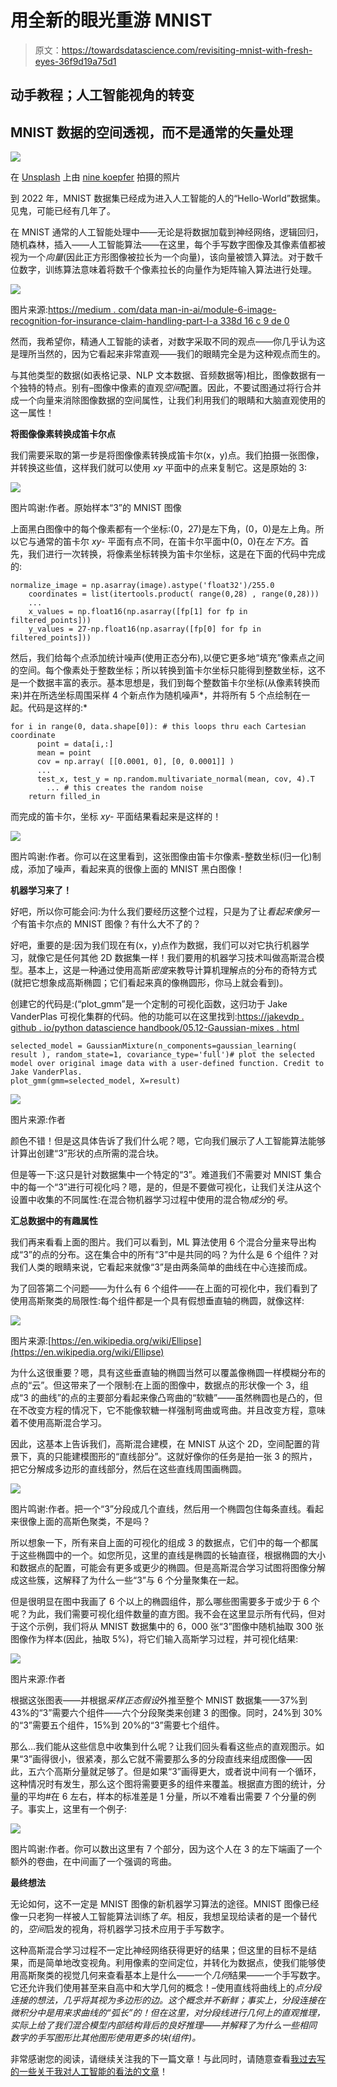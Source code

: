 # 用全新的眼光重游 MNIST

> 原文：<https://towardsdatascience.com/revisiting-mnist-with-fresh-eyes-36f9d19a75d1>

## 动手教程；人工智能视角的转变

## MNIST 数据的空间透视，而不是通常的矢量处理

![](img/caacf2c9cef2dd67ea3d742599fb2eaa.png)

在 [Unsplash](https://unsplash.com?utm_source=medium&utm_medium=referral) 上由 [nine koepfer](https://unsplash.com/@enka80?utm_source=medium&utm_medium=referral) 拍摄的照片

到 2022 年，MNIST 数据集已经成为进入人工智能的人的“Hello-World”数据集。见鬼，可能已经有几年了。

在 MNIST 通常的人工智能处理中——无论是将数据加载到神经网络，逻辑回归，随机森林，插入——人工智能算法——在这里，每个手写数字图像及其像素值都被视为一个*向量*(因此正方形图像被拉长为一个向量)，该向量被馈入算法。对于数千位数字，训练算法意味着将数千个像素拉长的向量作为矩阵输入算法进行处理。

![](img/6463cdcdbce2f5588005c852499905d6.png)

图片来源:[https://medium . com/data man-in-ai/module-6-image-recognition-for-insurance-claim-handling-part-I-a 338d 16 c 9 de 0](https://medium.com/dataman-in-ai/module-6-image-recognition-for-insurance-claim-handling-part-i-a338d16c9de0)

然而，我希望你，精通人工智能的读者，对数字采取不同的观点——你几乎认为这是理所当然的，因为它看起来非常直观——我们的眼睛完全是为这种观点而生的。

与其他类型的数据(如表格记录、NLP 文本数据、音频数据等)相比，图像数据有一个独特的特点。别有–图像中像素的直观*空间*配置。因此，不要试图通过将行合并成一个向量来消除图像数据的空间属性，让我们利用我们的眼睛和大脑直观使用的这一属性！

**将图像像素转换成笛卡尔点**

我们需要采取的第一步是将图像像素转换成笛卡尔(x，y)点。我们拍摄一张图像，并转换这些值，这样我们就可以使用 *xy* 平面中的点来复制它。这是原始的 3:

![](img/4373d6f71fa9bc9f1a0e392af9a38a9e.png)

图片鸣谢:作者。原始样本“3”的 MNIST 图像

上面黑白图像中的每个像素都有一个坐标:(0，27)是左下角，(0，0)是左上角。所以它与通常的笛卡尔 *xy-* 平面有点不同，在笛卡尔平面中(0，0)在*左下方*。首先，我们进行一次转换，将像素坐标转换为笛卡尔坐标，这是在下面的代码中完成的:

```
normalize_image = np.asarray(image).astype('float32')/255.0
    coordinates = list(itertools.product( range(0,28) , range(0,28)))
    ...
    x_values = np.float16(np.asarray([fp[1] for fp in filtered_points]))
    y_values = 27-np.float16(np.asarray([fp[0] for fp in filtered_points]))
```

然后，我们给每个点添加统计噪声(使用正态分布),以便它更多地“填充”像素点之间的空间。每个像素处于整数坐标；所以转换到笛卡尔坐标只能得到整数坐标，这不是一个数据丰富的表示。基本思想是，我们到每个整数笛卡尔坐标(从像素转换而来)并在所选坐标周围采样 4 个新点作为随机噪声*，并将所有 5 个点绘制在一起。代码是这样的:*

```
for i in range(0, data.shape[0]): # this loops thru each Cartesian coordinate
      point = data[i,:]
      mean = point
      cov = np.array( [[0.0001, 0], [0, 0.0001]] )
      ...
      test_x, test_y = np.random.multivariate_normal(mean, cov, 4).T
        ... # this creates the random noise
    return filled_in
```

而完成的笛卡尔，坐标 *xy-* 平面结果看起来是这样的！

![](img/265db92942155db553b6d1f45f3b2ab7.png)

图片鸣谢:作者。你可以在这里看到，这张图像由笛卡尔像素-整数坐标(归一化)制成，添加了噪声，看起来真的很像上面的 MNIST 黑白图像！

**机器学习来了！**

好吧，所以你可能会问:为什么我们要经历这整个过程，只是为了让*看起来像另一个*有笛卡尔点的 MNIST 图像？有什么大不了的？

好吧，重要的是:因为我们现在有(x，y)点作为数据，我们可以对它执行机器学习，就像它是任何其他 2D 数据集一样！我们要用的机器学习技术叫做高斯混合模型。基本上，这是一种通过使用高斯*密度*来教导计算机理解点的分布的奇特方式(就把它想象成高斯椭圆；它们看起来真的像椭圆形，你马上就会看到)。

创建它的代码是:(“plot_gmm”是一个定制的可视化函数，这归功于 Jake VanderPlas 可视化集群的代码。他的功能可以在这里找到:[https://jakevdp . github . io/python datascience handbook/05.12-Gaussian-mixes . html](https://jakevdp.github.io/PythonDataScienceHandbook/05.12-gaussian-mixtures.html)

```
selected_model = GaussianMixture(n_components=gaussian_learning( result ), random_state=1, covariance_type='full')# plot the selected model over original image data with a user-defined function. Credit to Jake VanderPlas.
plot_gmm(gmm=selected_model, X=result)
```

![](img/99599a0333352a4e7a25c53a338df88c.png)

图片来源:作者

颜色不错！但是这具体告诉了我们什么呢？嗯，它向我们展示了人工智能算法能够计算出创建“3”形状的点所需的混合块。

但是等一下:这只是针对数据集中一个特定的“3”。难道我们不需要对 MNIST 集合中的每一个“3”进行可视化吗？嗯，是的，但是不要做可视化，让我们关注从这个设置中收集的不同属性:在混合物机器学习过程中使用的混合物*成分*的*号*。

**汇总数据中的有趣属性**

我们再来看看上面的图片。我们可以看到，ML 算法使用 6 个混合分量来导出构成“3”的点的分布。这在集合中的所有“3”中是共同的吗？为什么是 6 个组件？对我们人类的眼睛来说，它看起来就像“3”是由两条简单的曲线在中心连接而成。

为了回答第二个问题——为什么有 6 个组件——在上面的可视化中，我们看到了使用高斯聚类的局限性:每个组件都是一个具有假想垂直轴的椭圆，就像这样:

![](img/11e67add2136cec0d4c435dbdbe90580.png)

图片来源:[https://en.wikipedia.org/wiki/Ellipse](https://en.wikipedia.org/wiki/Ellipse)

为什么这很重要？嗯，具有这些垂直轴的椭圆当然可以覆盖像椭圆一样模糊分布的点的“云”。但这带来了一个限制:在上面的图像中，数据点的形状像一个 3，组成“3 的曲线”的点的主要部分看起来像凸弯曲的“软糖”——虽然椭圆也是凸的，但在不改变方程的情况下，它不能像软糖一样强制弯曲或弯曲。并且改变方程，意味着不使用高斯混合学习。

因此，这基本上告诉我们，高斯混合建模，在 MNIST 从这个 2D，空间配置的背景下，真的只能建模图形的“直线部分”。这就好像你的任务是拍一张 3 的照片，把它分解成多边形的直线部分，然后在这些直线周围画椭圆。

![](img/0aaf402fc19e1da94e02e1a566add289.png)

图片鸣谢:作者。把一个“3”分段成几个直线，然后用一个椭圆包住每条直线。看起来很像上面的高斯色聚类，不是吗？

所以想象一下，所有来自上面的可视化的组成 3 的数据点，它们中的每一个都属于这些椭圆中的一个。如您所见，这里的直线是椭圆的长轴直径，根据椭圆的大小和数据点的配置，可能会有更多或更少的椭圆。但是高斯混合学习试图将图像分解成这些簇，这解释了为什么一些“3”与 6 个分量聚集在一起。

但是很明显在图中我画了 6 个以上的椭圆组件，那么哪些图需要多于或少于 6 个呢？为此，我们需要可视化组件数量的直方图。我不会在这里显示所有代码，但对于这个示例，我们将从 MNIST 数据集中的 6，000 张“3”图像中随机抽取 300 张图像作为样本(因此，抽取 5%)，将它们输入高斯学习过程，并可视化结果:

![](img/002a312b86e1cd8cb5ad9e9d31841277.png)

图片来源:作者

根据这张图表——并根据*采样正态假设*外推至整个 MNIST 数据集——37%到 43%的“3”需要六个组件——六个分段聚类来创建 3 的图像。同时，24%到 30%的“3”需要五个组件，15%到 20%的“3”需要七个组件。

那么…我们能从这些信息中收集到什么呢？让我们回头看看这些点的直观图示。如果“3”画得很小，很紧凑，那么它就不需要那么多的分段直线来组成图像——因此，五六个高斯分量就足够了。但是如果“3”画得更大，或者说中间有一个循环，这种情况时有发生，那么这个图将需要更多的组件来覆盖。根据直方图的统计，分量的平均#在 6 左右，样本的标准差是 1 分量，所以不难看出需要 7 个分量的例子。事实上，这里有一个例子:

![](img/e54e71dc2e36d7a07e940881ba70c423.png)

图片鸣谢:作者。你可以数出这里有 7 个部分，因为这个人在 3 的左下端画了一个额外的卷曲，在中间画了一个强调的弯曲。

**最终想法**

无论如何，这不一定是 MNIST 图像的新机器学习算法的途径。MNIST 图像已经像一只老狗一样被人工智能算法训练了*年*。相反，我想呈现给读者的是一个替代的，*空间*启发的视角，将机器学习技术应用于手写数字。

这种高斯混合学习过程不一定比神经网络获得更好的结果；但这里的目标不是结果，而是简单地改变视角。利用像素的空间定位，并转化为数据点，使我们能够使用高斯聚类的视觉几何来查看基本上是什么——一个*几何*结果——一个手写数字。它还允许我们使用甚至来自高中和大学几何的概念！–使用直线将曲线上的*点分段连接的想法，几乎将其视为多边形的边。这个概念并不新鲜；事实上，分段连接在微积分中是用来求曲线的“弧长”的！但在这里，对分段线进行几何上的直观推理，实际上给了我们混合模型内部结构背后的良好推理——并解释了为什么一些相同数字的手写图形比其他图形使用更多的块(组件)。*

非常感谢您的阅读，请继续关注我的下一篇文章！与此同时，请随意查看[我过去写的一些关于我对人工智能的看法的文章](http://www.medium.com/@nonbinarycat97)！